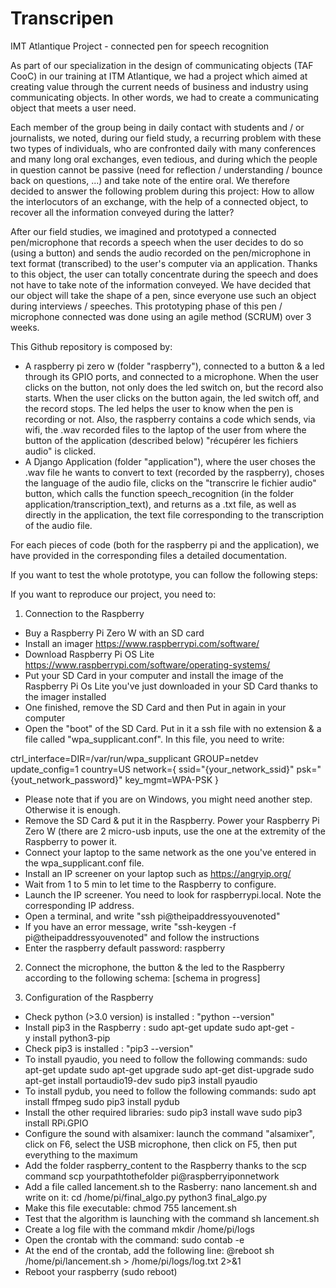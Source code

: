 # Transcripen
IMT Atlantique Project - connected pen for speech recognition

As part of our specialization in the design of communicating objects (TAF CooC) in our training at ITM Atlantique, we had a project which aimed at creating value through the current needs of business and industry using communicating objects. In other words, we had to create a communicating object that meets a user need. 
 
Each member of the group being in daily contact with students and / or journalists, we noted, during our field study, a recurring problem with these two types of individuals, who are confronted daily with many conferences and many long oral exchanges, even tedious, and during which the people in question cannot be passive (need for reflection / understanding / bounce back on questions, ...) and take note of the entire oral. We therefore decided to answer the following problem during this project: How to allow the interlocutors of an exchange, with the help of a connected object, to recover all the information conveyed during the latter?
 
After our field studies, we imagined and prototyped a connected pen/microphone that records a speech when the user decides to do so (using a button) and sends the audio recorded on the pen/microphone in text format (transcribed) to the user's computer via an application. Thanks to this object, the user can totally concentrate during the speech and does not have to take note of the information conveyed. We have decided that our object will take the shape of a pen, since everyone use such an object during interviews / speeches. This prototyping phase of this pen / microphone connected was done using an agile method (SCRUM) over 3 weeks.


This Github repository is composed by:
- A raspberry pi zero w (folder "raspberry"), connected to a button & a led through its GPIO ports, and connected to a microphone. When the user clicks on the button, not only does the led switch on, but the record also starts. When the user clicks on the button again, the led switch off, and the record stops. The led helps the user to know when the pen is recording or not. Also, the raspberry contains a code which sends, via wifi, the .wav recorded files to the laptop of the user from where the button of the application (described below) "récupérer les fichiers audio" is clicked.
- A Django Application (folder "application"), where the user choses the .wav file he wants to convert to text (recorded by the raspberry), choses the language of the audio file, clicks on the "transcrire le fichier audio" button, which calls the function speech_recognition (in the folder application/transcription_text), and returns as a .txt file, as well as directly in the application, the text file corresponding to the transcription of the audio file.

For each pieces of code (both for the raspberry pi and the application), we have provided in the corresponding files a detailed documentation.


If you want to test the whole prototype, you can follow the following steps:

If you want to reproduce our project, you need to:
1) Connection to the Raspberry
- Buy a Raspberry Pi Zero W with an SD card
- Install an imager https://www.raspberrypi.com/software/ 
- Download Raspberry Pi OS Lite https://www.raspberrypi.com/software/operating-systems/ 
- Put your SD Card in your computer and install the image of the Raspberry Pi Os Lite you've just downloaded in your SD Card thanks to the imager installed
- One finished, remove the SD Card and then Put in again in your computer
- Open the "boot" of the SD Card. Put in it a ssh file with no extension & a file called "wpa_supplicant.conf". In this file, you need to write:

ctrl_interface=DIR=/var/run/wpa_supplicant GROUP=netdev
update_config=1
country=US
network={
	ssid="{your_network_ssid}"
	psk="{yout_network_password}"
	key_mgmt=WPA-PSK
}

- Please note that if you are on Windows, you might need another step. Otherwise it is enough.
- Remove the SD Card & put it in the Raspberry. Power your Raspberry Pi Zero W (there are 2 micro-usb inputs, use the one at the extremity of the Raspberry to power it.
- Connect your laptop to the same network as the one you've entered in the wpa_supplicant.conf file.
- Install an IP screener on your laptop such as https://angryip.org/
- Wait from 1 to 5 min to let time to the Raspberry to configure.
- Launch the IP screener. You need to look for raspberrypi.local. Note the corresponding IP address.
- Open a terminal, and write "ssh pi@theipaddressyouvenoted"
- If you have an error message, write "ssh-keygen -f pi@theipaddressyouvenoted" and follow the instructions
- Enter the raspberry default password: raspberry

2) Connect the microphone, the button & the led to the Raspberry according to the following schema:
[schema in progress]

3) Configuration of the Raspberry
- Check python (>3.0 version) is installed : "python --version"
- Install pip3 in the Raspberry : 
sudo apt-get update
sudo apt-get -y install python3-pip
- Check pip3 is installed : "pip3 --version"
- To install pyaudio, you need to follow the following commands:
sudo apt-get update 
sudo apt-get upgrade 
sudo apt-get dist-upgrade
sudo apt-get install portaudio19-dev 
sudo pip3 install pyaudio
- To install pydub, you need to follow the following commands:
sudo apt install ffmpeg
sudo pip3 install pydub
- Install the other required libraries:
sudo pip3 install wave
sudo pip3 install RPi.GPIO
- Configure the sound with alsamixer: launch the command "alsamixer", click on F6, select the USB microphone, then click on F5, then put everything to the maximum
- Add the folder raspberry_content to the Raspberry thanks to the scp command scp yourpathtothefolder pi@raspberryiponnetwork
- Add a file called lancement.sh to the Rasberry: nano lancement.sh and write on it:
cd /home/pi/final_algo.py
python3 final_algo.py
- Make this file executable: chmod 755 lancement.sh
- Test that the algorithm is launching with the command sh lancement.sh
- Create a log file with the command mkdir /home/pi/logs
- Open the crontab with the command: sudo contab -e
- At the end of the crontab, add the following line:
@reboot sh /home/pi/lancement.sh > /home/pi/logs/log.txt 2>&1
- Reboot your raspberry (sudo reboot)
